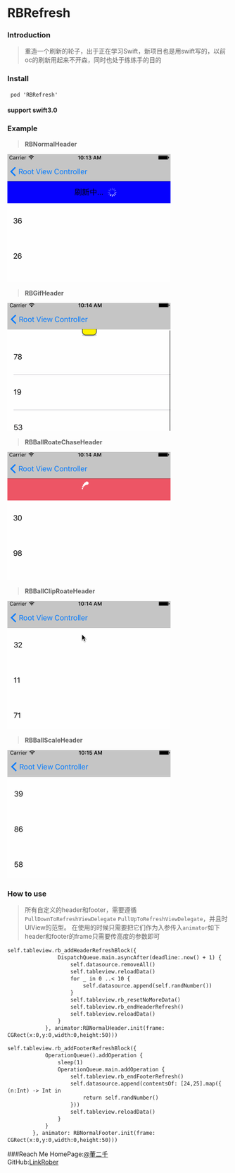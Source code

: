 # RBRefresh

###  Introduction
> 重造一个刷新的轮子，出于正在学习Swift，新项目也是用swift写的，以前oc的刷新用起来不开森，同时也处于练练手的目的

### Install
` pod 'RBRefresh'`
#### support swift3.0
### Example

>**RBNormalHeader**<br />

![](https://github.com/LinkRober/RBRefresh/blob/master/images/RBRefresh1.gif)<br />
>**RBGifHeader**<br />

![](https://github.com/LinkRober/RBRefresh/blob/master/images/RBRefresh2.gif)<br />
>**RBBallRoateChaseHeader**<br />

![](https://github.com/LinkRober/RBRefresh/blob/master/images/RBRefresh3.gif)<br />
>**RBBallClipRoateHeader**<br />

![](https://github.com/LinkRober/RBRefresh/blob/master/images/RBRefresh4.gif)<br />
>**RBBallScaleHeader**<br />

![](https://github.com/LinkRober/RBRefresh/blob/master/images/RBRefresh5.gif)<br />

###  How to use
>所有自定义的header和footer，需要遵循 `PullDownToRefreshViewDelegate` `PullUpToRefreshViewDelegate`，并且时UIView的范型。
>在使用的时候只需要把它们作为入参传入`animator`如下
>header和footer的frame只需要传高度的参数即可

```
self.tableview.rb_addHeaderRefreshBlock({
                DispatchQueue.main.asyncAfter(deadline:.now() + 1) {
                    self.datasource.removeAll()
                    self.tableview.reloadData()
                    for _ in 0 ..< 10 {
                        self.datasource.append(self.randNumber())
                    }
                    self.tableview.rb_resetNoMoreData()
                    self.tableview.rb_endHeaderRefresh()
                    self.tableview.reloadData()
                }
            }, animator:RBNormalHeader.init(frame: CGRect(x:0,y:0,width:0,height:50)))
```
```
self.tableview.rb_addFooterRefreshBlock({
            OperationQueue().addOperation {
                sleep(1)
                OperationQueue.main.addOperation {
                    self.tableview.rb_endFooterRefresh()
                    self.datasource.append(contentsOf: [24,25].map({ (n:Int) -> Int in
                        return self.randNumber()
                    }))
                    self.tableview.reloadData()
                }
            }
        }, animator: RBNormalFooter.init(frame: CGRect(x:0,y:0,width:0,height:50)))

```
###Reach Me
HomePage:[@董二千](http://www.jianshu.com/u/84ae3fbd22e1)<br />
GitHub:[LinkRober](https://github.com/LinkRober)<br />




